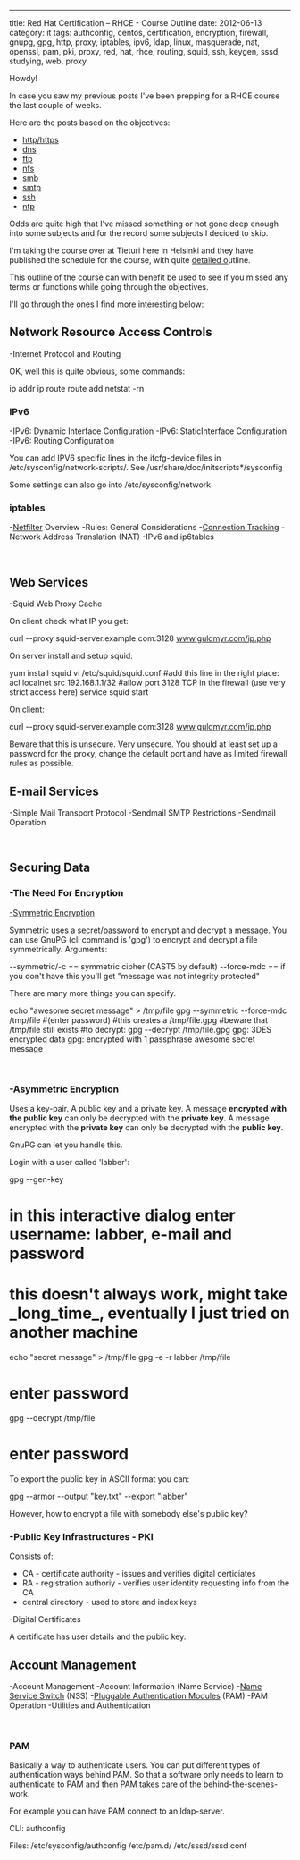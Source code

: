 ---
title: Red Hat Certification – RHCE - Course Outline
date: 2012-06-13
category: it
tags: authconfig, centos, certification, encryption, firewall, gnupg, gpg, http, proxy, iptables, ipv6, ldap, linux, masquerade, nat, openssl, pam, pki, proxy, red, hat, rhce, routing, squid, ssh, keygen, sssd, studying, web, proxy

Howdy!

In case you saw my previous posts I've been prepping for a RHCE course the last couple of weeks.

Here are the posts based on the objectives:

- [http/https](http://guldmyr.com/blog/red-hat-certification-rhce-network-services-httpd)
- [dns](http://guldmyr.com/blog/red-hat-certification-rhce-network-services-dns)
- [ftp](http://www.guldmyr.com/blog/red-hat-certification-rhce-network-services-ftp)
- [nfs](http://www.guldmyr.com/blog/red-hat-certification-rhce-network-services-nfs/)
- [smb](http://www.guldmyr.com/blog/red-hat-certification-rhce-network-services-smb/)
- [smtp](http://www.guldmyr.com/blog/red-hat-certification-rhce-network-services-e-mail/)
- [ssh](http://www.guldmyr.com/blog/red-hat-certification-rhce-network-services-ssh/)
- [ntp](http://www.guldmyr.com/blog/red-hat-certification-rhce-network-services-ntp/)

Odds are quite high that I've missed something or not gone deep enough into some subjects and for the record some subjects I decided to skip.

I'm taking the course over at Tieturi here in Helsinki and they have published the schedule for the course, with quite [detailed o](http://www.tieturi.fi/kurssit/kurssi.html?course=83902366&category=RedHat%2BLinux&city=Helsinki&training=25.06.2012 "on tieturi.fi")utline.

This outline of the course can with benefit be used to see if you missed any terms or functions while going through the objectives.

I'll go through the ones I find more interesting below:

## Network Resource Access Controls

\-Internet Protocol and Routing

OK, well this is quite obvious, some commands:

ip addr
ip route
route add
netstat -rn

### IPv6

\-IPv6: Dynamic Interface Configuration -IPv6: StaticInterface Configuration -IPv6: Routing Configuration

You can add IPV6 specific lines in the ifcfg-device files in /etc/sysconfig/network-scripts/. See /usr/share/doc/initscripts\*/sysconfig

Some settings can also go into /etc/sysconfig/network

### iptables

\-[Netfilter](http://en.wikipedia.org/wiki/Netfilter "on wikipedia") Overview -Rules: General Considerations -[Connection Tracking](http://en.wikipedia.org/wiki/Netfilter#Connection_Tracking "on wikipedia") -Network Address Translation (NAT) -IPv6 and ip6tables

 

## Web Services

\-Squid Web Proxy Cache

On client check what IP you get:

curl --proxy squid-server.example.com:3128 www.guldmyr.com/ip.php

On server install and setup squid:

yum install squid
vi /etc/squid/squid.conf
#add this line in the right place:
acl localnet src 192.168.1.1/32
#allow port 3128 TCP in the firewall (use very strict access here)
service squid start

On client:

curl --proxy squid-server.example.com:3128 www.guldmyr.com/ip.php

Beware that this is unsecure. Very unsecure. You should at least set up a password for the proxy, change the default port and have as limited firewall rules as possible.

## E-mail Services

\-Simple Mail Transport Protocol -Sendmail SMTP Restrictions -Sendmail Operation

 

## Securing Data

### \-The Need For Encryption

[\-Symmetric Encryption](http://support.microsoft.com/kb/246071 "on microsoft.com :)")

Symmetric uses a secret/password to encrypt and decrypt a message. You can use GnuPG (cli command is 'gpg') to encrypt and decrypt a file symmetrically. Arguments:

\--symmetric/-c == symmetric cipher (CAST5 by default) --force-mdc == if you don't have this you'll get "message was not integrity protected"

There are many more things you can specify.

echo "awesome secret message" > /tmp/file
gpg --symmetric --force-mdc /tmp/file
#(enter password)
#this creates a /tmp/file.gpg
#beware that /tmp/file still exists
#to decrypt:
gpg --decrypt /tmp/file.gpg
gpg: 3DES encrypted data
gpg: encrypted with 1 passphrase
awesome secret message

 

### \-Asymmetric Encryption

Uses a key-pair. A public key and a private key. A message **encrypted with the public key** can only be decrypted with the **private key**. A message encrypted with the **private key** can only be decrypted with the **public key**.

GnuPG can let you handle this.

Login with a user called 'labber':

gpg --gen-key
# in this interactive dialog enter username: labber, e-mail and password
# this doesn't always work, might take \_long\_time\_, eventually I just tried on another machine
echo "secret message" > /tmp/file
gpg -e -r labber /tmp/file
# enter password
gpg --decrypt /tmp/file
# enter password

To export the public key in ASCII format you can:

gpg --armor --output "key.txt" --export "labber"

However, how to encrypt a file with somebody else's public key?

### \-Public Key Infrastructures - PKI

Consists of:

- CA - certificate authority - issues and verifies digital certiciates
- RA - registration authoriy - verifies user identity requesting info from the CA
- central directory - used to store and index keys

\-Digital Certificates

A certificate has user details and the public key.

## Account Management

\-Account Management -Account Information (Name Service) -[Name Service Switch](http://en.wikipedia.org/wiki/Name_Service_Switch "on wikipedia") (NSS) -[Pluggable Authentication Modules](http://linux-pam.org/whatispam.html "on linux-pam.org") (PAM) -PAM Operation -Utilities and Authentication

 

### PAM

Basically a way to authenticate users. You can put different types of authentication ways behind PAM. So that a software only needs to learn to authenticate to PAM and then PAM takes care of the behind-the-scenes-work.

For example you can have PAM connect to an ldap-server.

CLI: authconfig

Files: /etc/sysconfig/authconfig /etc/pam.d/ /etc/sssd/sssd.conf
